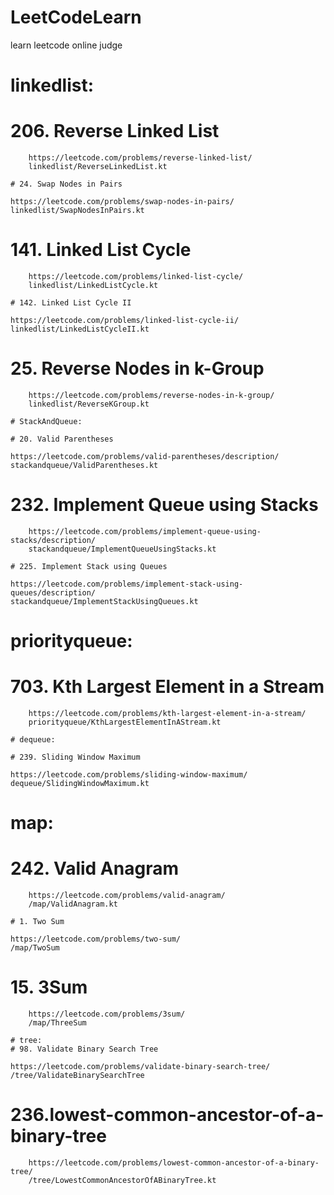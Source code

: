 # LeetCodeLearn
learn leetcode online judge

# linkedlist:

# 206. Reverse Linked List
```
    https://leetcode.com/problems/reverse-linked-list/
    linkedlist/ReverseLinkedList.kt

# 24. Swap Nodes in Pairs
```
    https://leetcode.com/problems/swap-nodes-in-pairs/
    linkedlist/SwapNodesInPairs.kt

# 141. Linked List Cycle
```
    https://leetcode.com/problems/linked-list-cycle/
    linkedlist/LinkedListCycle.kt

# 142. Linked List Cycle II
```
    https://leetcode.com/problems/linked-list-cycle-ii/
    linkedlist/LinkedListCycleII.kt

# 25. Reverse Nodes in k-Group
```
    https://leetcode.com/problems/reverse-nodes-in-k-group/
    linkedlist/ReverseKGroup.kt

# StackAndQueue:

# 20. Valid Parentheses
```
    https://leetcode.com/problems/valid-parentheses/description/
    stackandqueue/ValidParentheses.kt

# 232. Implement Queue using Stacks
```
    https://leetcode.com/problems/implement-queue-using-stacks/description/
    stackandqueue/ImplementQueueUsingStacks.kt

# 225. Implement Stack using Queues
```
    https://leetcode.com/problems/implement-stack-using-queues/description/
    stackandqueue/ImplementStackUsingQueues.kt


# priorityqueue:

# 703. Kth Largest Element in a Stream
```
    https://leetcode.com/problems/kth-largest-element-in-a-stream/
    priorityqueue/KthLargestElementInAStream.kt

# dequeue:

# 239. Sliding Window Maximum
```
    https://leetcode.com/problems/sliding-window-maximum/
    dequeue/SlidingWindowMaximum.kt


# map:

# 242. Valid Anagram
```
    https://leetcode.com/problems/valid-anagram/
    /map/ValidAnagram.kt

# 1. Two Sum
```
    https://leetcode.com/problems/two-sum/
    /map/TwoSum

# 15. 3Sum
```
    https://leetcode.com/problems/3sum/
    /map/ThreeSum

# tree:
# 98. Validate Binary Search Tree
```
    https://leetcode.com/problems/validate-binary-search-tree/
    /tree/ValidateBinarySearchTree

# 236.lowest-common-ancestor-of-a-binary-tree
```
    https://leetcode.com/problems/lowest-common-ancestor-of-a-binary-tree/
    /tree/LowestCommonAncestorOfABinaryTree.kt
